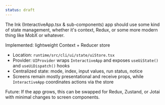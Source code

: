 ```yaml
---
status: draft
---
```


The Ink (InteractiveApp.tsx & sub-components) app should use some kind of state management, whether it's context, Redux, or some more modern thing like MobX or whatever.

Implemented: lightweight Context + Reducer store

- Location: `runtime/src/cli/ui/state/uiStore.tsx`
- Provider: `UIProvider` wraps `InteractiveApp` and exposes `useUiState()` and `useUiDispatch()` hooks
- Centralized state: mode, index, input values, run status, notice
- Screens remain mostly presentational and receive props, while `InteractiveApp` coordinates actions via the store

Future: If the app grows, this can be swapped for Redux, Zustand, or Jotai with minimal changes to screen components.
